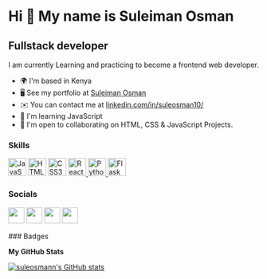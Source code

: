 Hi 👋 My name is Suleiman Osman
===============================

Fullstack developer
------------------

I am currently Learning and practicing to become a frontend web developer.

* 🌍  I'm based in Kenya
* 🖥️  See my portfolio at [Suleiman Osman](http://suleosman.github.io)
* ✉️  You can contact me at [linkedin.com/in/suleosman10/](mailto:linkedin.com/in/suleosman10/)
* 🧠  I'm learning JavaScript
* 🤝  I'm open to collaborating on HTML, CSS & JavaScript Projects.

### Skills

<p align="left">
<a href="https://developer.mozilla.org/en-US/docs/Web/JavaScript" target="_blank" rel="noreferrer"><img src="https://raw.githubusercontent.com/danielcranney/readme-generator/main/public/icons/skills/javascript-colored.svg" width="36" height="36" alt="JavaScript" /></a>
<a href="https://developer.mozilla.org/en-US/docs/Glossary/HTML5" target="_blank" rel="noreferrer"><img src="https://raw.githubusercontent.com/danielcranney/readme-generator/main/public/icons/skills/html5-colored.svg" width="36" height="36" alt="HTML5" /></a>
<a href="https://www.w3.org/TR/CSS/#css" target="_blank" rel="noreferrer"><img src="https://raw.githubusercontent.com/danielcranney/readme-generator/main/public/icons/skills/css3-colored.svg" width="36" height="36" alt="CSS3" /></a>
<a href="https://reactjs.org/" target="_blank" rel="noreferrer">
  <img src="path_to_react_icon" width="36" height="36" alt="React" />
</a>
<a href="https://www.python.org/" target="_blank" rel="noreferrer">
  <img src="path_to_python_icon" width="36" height="36" alt="Python" />
</a>
<a href="https://flask.palletsprojects.com/" target="_blank" rel="noreferrer">
  <img src="path_to_flask_icon" width="36" height="36" alt="Flask" />
</a>
</p>

### Socials

<p align="left"> <a href="https://www.github.com/suleosmann" target="_blank" rel="noreferrer"><img src="https://raw.githubusercontent.com/danielcranney/readme-generator/main/public/icons/socials/github.svg" width="32" height="32" /></a> <a href="http://www.instagram.com/suleosmann" target="_blank" rel="noreferrer"><img src="https://raw.githubusercontent.com/danielcranney/readme-generator/main/public/icons/socials/instagram.svg" width="32" height="32" /></a> <a href="https://www.linkedin.com/in/suleosman10" target="_blank" rel="noreferrer"><img src="https://raw.githubusercontent.com/danielcranney/readme-generator/main/public/icons/socials/linkedin.svg" width="32" height="32" /></a> <a href="https://www.twitter.com/suleosmann" target="_blank" rel="noreferrer"><img src="https://raw.githubusercontent.com/danielcranney/readme-generator/main/public/icons/socials/twitter.svg" width="32" height="32" /></a></p>
### Badges

<b>My GitHub Stats</b>

<a href="http://www.github.com/suleosmann"><img src="https://github-readme-stats.vercel.app/api?username=suleosmann&show_icons=true&hide=&count_private=true&title_color=0891b2&text_color=ffffff&icon_color=0891b2&bg_color=181824&hide_border=true&show_icons=true" alt="suleosmann's GitHub stats" /></a>
